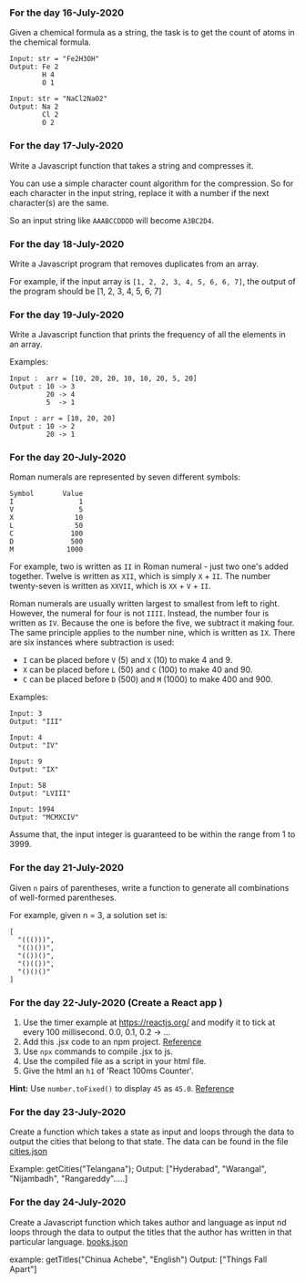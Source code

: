 ### For the day 16-July-2020

Given a chemical formula as a string, the task is to get the count of atoms in the chemical formula.
```
Input: str = "Fe2H3OH"
Output: Fe 2
        H 4
        O 1

Input: str = "NaCl2NaO2"
Output: Na 2
        Cl 2
        O 2
```

### For the day 17-July-2020

Write a Javascript function that takes a string and compresses it.

You can use a simple character count algorithm for the compression. So for each character in the input string, replace it with a number if the next character(s) are the same.

So an input string like `AAABCCDDDD` will become `A3BC2D4`.

### For the day 18-July-2020

Write a Javascript program that removes duplicates from an array.

For example, if the input array is `[1, 2, 2, 3, 4, 5, 6, 6, 7]`, the output of the program should be [1, 2, 3, 4, 5, 6, 7]

### For the day 19-July-2020

Write a Javascript function that prints the frequency of all the elements in an array.

Examples:
```
Input :  arr = [10, 20, 20, 10, 10, 20, 5, 20]
Output : 10 -> 3
         20 -> 4
         5  -> 1

Input : arr = [10, 20, 20]
Output : 10 -> 2
         20 -> 1
```



### For the day 20-July-2020

Roman numerals are represented by seven different symbols:
```
Symbol       Value
I                1
V                5
X               10
L               50
C              100
D              500
M             1000
```

For example, two is written as `II` in Roman numeral - just two one's added together. Twelve is written as `XII`, which is simply `X` + `II`. The number twenty-seven is written as `XXVII`, which is `XX` + `V` + `II`.

Roman numerals are usually written largest to smallest from left to right. However, the numeral for four is not `IIII`. Instead, the number four is written as `IV`. Because the one is before the five, we subtract it making four. The same principle applies to the number nine, which is written as `IX`. There are six instances where subtraction is used:

- `I` can be placed before `V` (5) and `X` (10) to make 4 and 9. 
- `X` can be placed before `L` (50) and `C` (100) to make 40 and 90. 
- `C` can be placed before `D` (500) and `M` (1000) to make 400 and 900.

Examples:
```
Input: 3
Output: "III"

Input: 4
Output: "IV"

Input: 9
Output: "IX"

Input: 58
Output: "LVIII"

Input: 1994
Output: "MCMXCIV"
```
Assume that, the input integer is guaranteed to be within the range from 1 to 3999.


### For the day 21-July-2020


Given `n` pairs of parentheses, write a function to generate all combinations of well-formed parentheses.

For example, given n = 3, a solution set is:
```
[
  "((()))",
  "(()())",
  "(())()",
  "()(())",
  "()()()"
]
```



### For the day 22-July-2020 (Create a React app )

1. Use the timer example at https://reactjs.org/ and modify it to tick at every 100 millisecond.
0.0, 0.1, 0.2 -> ... 
2. Add this .jsx code to an npm project. [Reference](https://reactjs.org/docs/add-react-to-a-website.html#add-jsx-to-a-project)
3. Use `npx` commands to compile .jsx to js.
4. Use the compiled file as a script in your html file.
5. Give the html an `h1` of 'React 100ms Counter'.

**Hint:** Use `number.toFixed()` to display `45` as `45.0`. [Reference](https://www.w3schools.com/jsref/jsref_tofixed.asp)


### For the day 23-July-2020

Create a function which takes a state as input and loops through the data to output the cities that belong to that state. The data can be found in the file [cities.json](data/cities.json)

Example: getCities("Telangana");
Output: ["Hyderabad", "Warangal", "Nijambadh", "Rangareddy".....]

### For the day 24-July-2020

Create a Javascript function which takes author and language as input nd loops through the data to output the titles that the author has written in that particular language. [books.json](data/books.json)

example: getTitles("Chinua Achebe", "English")
Output: ["Things Fall Apart"]